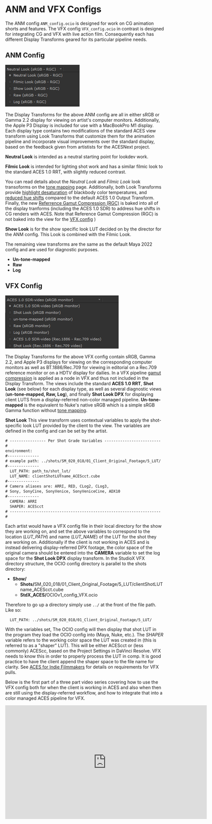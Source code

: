 # ANM and VFX Configs

The ANM config ````ANM_config.ocio```` is designed for work on CG animation shorts and features. The VFX config ````VFX_config.ocio```` in contrast is designed for integrating CG and VFX with live action film. Consequently each has different Display Transforms geared for its particular pipeline needs.

## ANM Config

![img](img/nuke6.jpg)

The Display Transforms for the above ANM config are all in either sRGB or Gamma 2.2 display for viewing on artist's computer monitors. Additionally, the Apple P3 Display is included for use with a MacBookPro M1 display. Each display type contains two modifications of the standard ACES view transform using Look Transforms that customize them for the animation pipeline and incorporate visual improvements over the standard display, based on the feedback given from artistists for the ACESNext project. 

**Neutral Look** is intended as a neutral starting point for lookdev work. 

**Filmic Look** is intended for lighting shot work and has a similar filmic look to the standard ACES 1.0 RRT, with slightly reduced contrast. 

You can read details about the *Neutral Look* and *Filmic Look* look transoforms on the [tone mapping](tonemap.md) page.  Additionally, both Look Transforms provide [highlight desaturation](docs/highlight.md) of blackbody color temperatures, and [reduced hue shifts](docs/chroma.md) compared to the default ACES 1.0 Output Transform. Finally, the new [Referrence Gamut Compression (RGC)](docs/gamut.md) is baked into all of the display tranforms (including the ACES 1.0 SDR)  to address hue shifts in CG renders with ACES. Note that Reference Gamut Compression (RGC) is not baked into the view for the [VFX config](#VFX-Config) )

**Show Look** is for the show specific look LUT decided on by the director for the ANM config. This Look is combined with the Filmic Look.

The remaining view transforms are the same as the default Maya 2022 config and are used for diagnostic purposes.

- **Un-tone-mapped** 
- **Raw** 
- **Log**


## VFX Config
   
![img](img/nuke5.jpg)

The Display Transforms for the above VFX config contain sRGB, Gamma 2.2, and Apple P3 displays for viewing on the corresponding computer monitors as well as  BT.1886/Rec.709 for viewing in editorial on a Rec.709 reference monitor or on a HDTV display for dailies. In a VFX pipeline [gamut compression](gamut.md) is applied as a node in VFX and thus not included in the Display Transform. The views include the standard **ACES 1.0 RRT**, **Shot Look** (see below) for each display type, as well as several diagnostic views (**un-tone-mapped, Raw, Log**), and finally **Shot Look DPX** for displaying client LUTS from a display-referred non-color managed pipeline. **Un-tone-mapped** is the equivalent to Nuke's native sRGB which is a simple sRGB Gamma function without [tone mapping](tonemap.md).  

**Shot Look** This view transform uses contextual variables to apply the shot-specific look LUT provided by the client to the view. The variables are defined in the config and can be set by the artist.

````
# ---------------- Per Shot Grade Variables ------------------------- #
environment:
#--------------
# example path: ../shots/SM_020_018/01_Client_Original_Footage/5_LUT/
#--------------
  LUT_PATH: path_to/shot_lut/
  LUT_NAME: clientShotLUTname_ACEScct.cube
#--------------
# Camera aliases are: ARRI, RED, CLog2, CLog3, 
# Sony, SonyCine, SonyVenice, SonyVeniceCine, ADX10
#--------------
  CAMERA: ARRI
  SHAPER: ACEScct
# ------------------------------------------------------------------- # 
````
Each artist would have a VFX config file in their local directory for the show they are working on, and set the above variables to correspond to the location (*LUT_PATH*) and name (*LUT_NAME*) of the LUT for the shot they are working on. Additionally if the client is not working in ACES and is instead delivering display-referred DPX footage, the color space of the original camera should be entered into the **CAMERA** variable to set the log space for the **Shot Look DPX** display transform. In the StudioX VFX directory structure, the OCIO config directory is parallel to the shots directory:


- **Show/**
  - <b>Shots/</b>SM_020_018/01_Client_Original_Footage/5_LUT/clientShotLUTname_ACEScct.cube
  - <b>StdX_ACES/</b>OCIOv1_config_VFX.ocio

Therefore to go up a directory simply use ```../``` at the front of the file path. Like so:

````
  LUT_PATH: ../shots/SM_020_018/01_Client_Original_Footage/5_LUT/ 
````

With the variables set, The OCIO config will then display that shot LUT in the program they load the OCIO config into (Maya, Nuke, etc.). The *SHAPER* variable refers to the working color space the LUT was created in (this is referred to as a "shaper" LUT). This will be either ACEScct or (less commonly) ACEScc, based on the Project Settings in DaVinci Resolve. VFX needs to know this in order to properly process the LUT in comp. It is good practice to have the client append the shaper space to the file name for clarity. See [ACES for Indie Filmmakers](VFXpulls.md#require) for details on requirements for VFX pulls.

Below is the first part of a three part video series covering how to use the VFX config both for when the client is working in ACES and also when then are still using the display-referred workflow, and how to integrate that into a color managed ACES pipeline for VFX.

<iframe src="https://player.vimeo.com/video/670932546?h=ffdbf2d358" width="640" height="360" frameborder="0" allow="autoplay; fullscreen; picture-in-picture" allowfullscreen></iframe>
